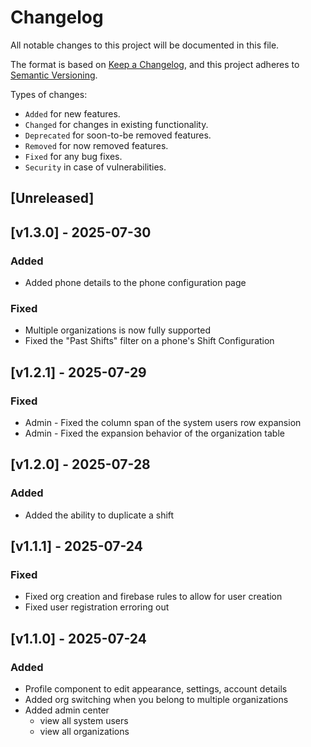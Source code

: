 # Changelog

All notable changes to this project will be documented in this file.

The format is based on [Keep a Changelog](https://keepachangelog.com/en/1.1.0/),
and this project adheres to [Semantic Versioning](https://semver.org/spec/v2.0.0.html).

Types of changes:

- `Added` for new features.
- `Changed` for changes in existing functionality.
- `Deprecated` for soon-to-be removed features.
- `Removed` for now removed features.
- `Fixed` for any bug fixes.
- `Security` in case of vulnerabilities.

## [Unreleased]

## [v1.3.0] - 2025-07-30

### Added

- Added phone details to the phone configuration page

### Fixed

- Multiple organizations is now fully supported
- Fixed the "Past Shifts" filter on a phone's Shift Configuration

## [v1.2.1] - 2025-07-29

### Fixed

- Admin - Fixed the column span of the system users row expansion
- Admin - Fixed the expansion behavior of the organization table

## [v1.2.0] - 2025-07-28

### Added

- Added the ability to duplicate a shift

## [v1.1.1] - 2025-07-24

### Fixed

- Fixed org creation and firebase rules to allow for user creation
- Fixed user registration erroring out

## [v1.1.0] - 2025-07-24

### Added

- Profile component to edit appearance, settings, account details
- Added org switching when you belong to multiple organizations
- Added admin center
  - view all system users
  - view all organizations
